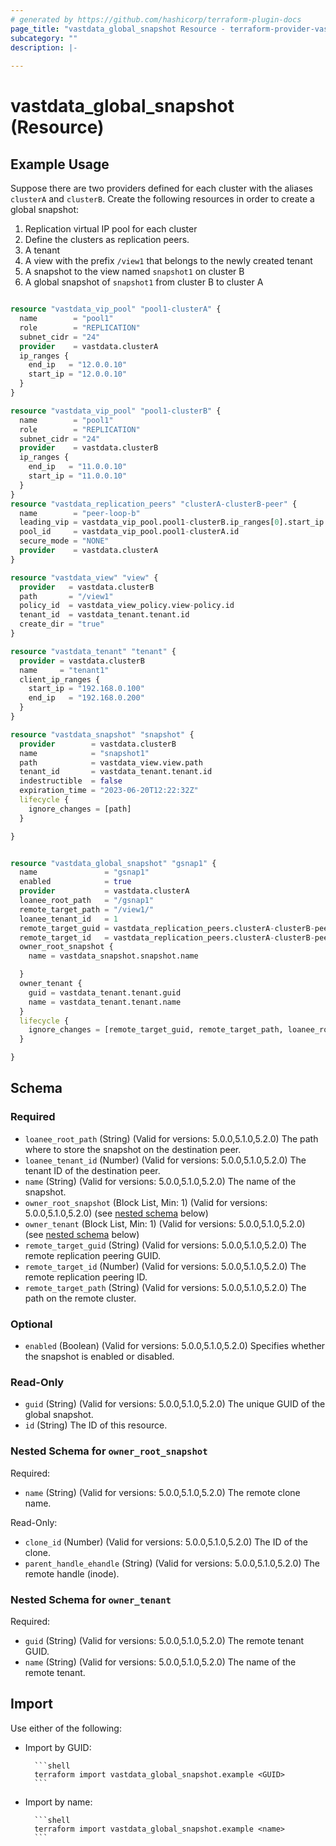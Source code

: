 ```yaml
---
# generated by https://github.com/hashicorp/terraform-plugin-docs
page_title: "vastdata_global_snapshot Resource - terraform-provider-vastdata"
subcategory: ""
description: |-
  
---
```


# vastdata_global_snapshot (Resource)



## Example Usage

Suppose there are two providers defined for each cluster with the aliases `clusterA` and `clusterB`.
Create the following resources in order to create a global snapshot:
1. Replication virtual IP pool for each cluster
2. Define the clusters as replication  peers.
3. A tenant 
4. A view with the prefix `/view1` that belongs to the newly created tenant
5. A snapshot to the view named `snapshot1` on cluster B
6. A global snapshot of `snapshot1` from cluster B to cluster A


```terraform

resource "vastdata_vip_pool" "pool1-clusterA" {
  name        = "pool1"
  role        = "REPLICATION"
  subnet_cidr = "24"
  provider    = vastdata.clusterA
  ip_ranges {
    end_ip   = "12.0.0.10"
    start_ip = "12.0.0.10"
  }
}

resource "vastdata_vip_pool" "pool1-clusterB" {
  name        = "pool1"
  role        = "REPLICATION"
  subnet_cidr = "24"
  provider    = vastdata.clusterB
  ip_ranges {
    end_ip   = "11.0.0.10"
    start_ip = "11.0.0.10"
  }
}
resource "vastdata_replication_peers" "clusterA-clusterB-peer" {
  name        = "peer-loop-b"
  leading_vip = vastdata_vip_pool.pool1-clusterB.ip_ranges[0].start_ip
  pool_id     = vastdata_vip_pool.pool1-clusterA.id
  secure_mode = "NONE"
  provider    = vastdata.clusterA
}

resource "vastdata_view" "view" {
  provider   = vastdata.clusterB
  path       = "/view1"
  policy_id  = vastdata_view_policy.view-policy.id
  tenant_id  = vastdata_tenant.tenant.id
  create_dir = "true"
}

resource "vastdata_tenant" "tenant" {
  provider = vastdata.clusterB
  name     = "tenant1"
  client_ip_ranges {
    start_ip = "192.168.0.100"
    end_ip   = "192.168.0.200"
  }
}

resource "vastdata_snapshot" "snapshot" {
  provider        = vastdata.clusterB
  name            = "snapshot1"
  path            = vastdata_view.view.path
  tenant_id       = vastdata_tenant.tenant.id
  indestructible  = false
  expiration_time = "2023-06-20T12:22:32Z"
  lifecycle {
    ignore_changes = [path]
  }

}


resource "vastdata_global_snapshot" "gsnap1" {
  name               = "gsnap1"
  enabled            = true
  provider           = vastdata.clusterA
  loanee_root_path   = "/gsnap1"
  remote_target_path = "/view1/"
  loanee_tenant_id   = 1
  remote_target_guid = vastdata_replication_peers.clusterA-clusterB-peer.guid
  remote_target_id   = vastdata_replication_peers.clusterA-clusterB-peer.id
  owner_root_snapshot {
    name = vastdata_snapshot.snapshot.name

  }
  owner_tenant {
    guid = vastdata_tenant.tenant.guid
    name = vastdata_tenant.tenant.name
  }
  lifecycle {
    ignore_changes = [remote_target_guid, remote_target_path, loanee_root_path]
  }

}
```

<!-- schema generated by tfplugindocs -->
## Schema

### Required

- `loanee_root_path` (String) (Valid for versions: 5.0.0,5.1.0,5.2.0) The path where to store the snapshot on the destination peer.
- `loanee_tenant_id` (Number) (Valid for versions: 5.0.0,5.1.0,5.2.0) The tenant ID of the destination peer.
- `name` (String) (Valid for versions: 5.0.0,5.1.0,5.2.0) The name of the snapshot.
- `owner_root_snapshot` (Block List, Min: 1) (Valid for versions: 5.0.0,5.1.0,5.2.0) (see [nested schema](#nestedblock--owner_root_snapshot) below)
- `owner_tenant` (Block List, Min: 1) (Valid for versions: 5.0.0,5.1.0,5.2.0) (see [nested schema](#nestedblock--owner_tenant) below)
- `remote_target_guid` (String) (Valid for versions: 5.0.0,5.1.0,5.2.0) The remote replication peering GUID.
- `remote_target_id` (Number) (Valid for versions: 5.0.0,5.1.0,5.2.0) The remote replication peering ID.
- `remote_target_path` (String) (Valid for versions: 5.0.0,5.1.0,5.2.0) The path on the remote cluster.

### Optional

- `enabled` (Boolean) (Valid for versions: 5.0.0,5.1.0,5.2.0) Specifies whether the snapshot is enabled or disabled.

### Read-Only

- `guid` (String) (Valid for versions: 5.0.0,5.1.0,5.2.0) The unique GUID of the global snapshot.
- `id` (String) The ID of this resource.

<a id="nestedblock--owner_root_snapshot"></a>
### Nested Schema for `owner_root_snapshot`

Required:

- `name` (String) (Valid for versions: 5.0.0,5.1.0,5.2.0) The remote clone name.

Read-Only:

- `clone_id` (Number) (Valid for versions: 5.0.0,5.1.0,5.2.0) The ID of the clone.
- `parent_handle_ehandle` (String) (Valid for versions: 5.0.0,5.1.0,5.2.0) The remote handle (inode).


<a id="nestedblock--owner_tenant"></a>
### Nested Schema for `owner_tenant`

Required:

- `guid` (String) (Valid for versions: 5.0.0,5.1.0,5.2.0) The remote tenant GUID.
- `name` (String) (Valid for versions: 5.0.0,5.1.0,5.2.0) The name of the remote tenant.

## Import

Use either of the following:
- Import by GUID:

        ```shell
        terraform import vastdata_global_snapshot.example <GUID>
        ```
- Import by name:

        ```shell
        terraform import vastdata_global_snapshot.example <name>
        ```
